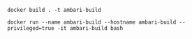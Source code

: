 
```shell script
docker build . -t ambari-build
```

```shell script
docker run --name ambari-build --hostname ambari-build --privileged=true -it ambari-build bash
```